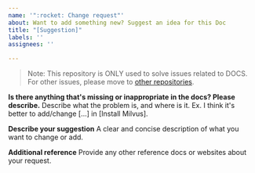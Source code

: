 ```yaml
---
name: '":rocket: Change request"'
about: Want to add something new? Suggest an idea for this Doc
title: "[Suggestion]"
labels: ''
assignees: ''

---
```


> Note: This repository is ONLY used to solve issues related to DOCS.
> For other issues, please move to [other repositories](https://github.com/milvus-io/).

**Is there anything that's missing or inappropriate in the docs? Please describe.**
Describe what the problem is, and where is it. Ex. I think it's better to add/change [...] in [Install Milvus].

**Describe your suggestion**
A clear and concise description of what you want to change or add.

**Additional reference**
Provide any other reference docs or websites about your request.
